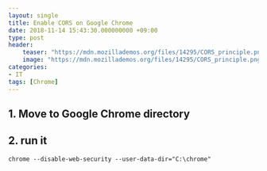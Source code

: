 ```yaml
---
layout: single
title: Enable CORS on Google Chrome
date: 2018-11-14 15:43:30.000000000 +09:00
type: post
header:
    teaser: "https://mdn.mozillademos.org/files/14295/CORS_principle.png"
    image: "https://mdn.mozillademos.org/files/14295/CORS_principle.png"
categories:
- IT
tags: [Chrome]
---
```


## 1. Move to Google Chrome directory

## 2. run it

```
chrome --disable-web-security --user-data-dir="C:\chrome"
```
